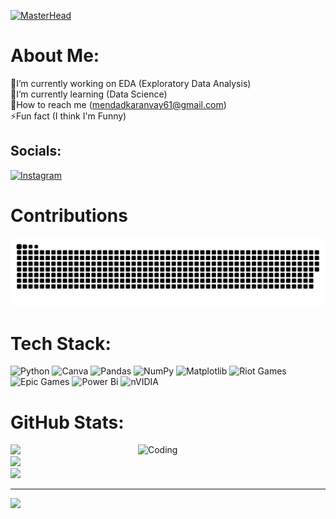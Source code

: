 [![MasterHead](https://user-images.githubusercontent.com/74038190/225813708-98b745f2-7d22-48cf-9150-083f1b00d6c9.gif)](https://anvay13.io)


#  About Me:
🔭I’m currently working on EDA (Exploratory Data Analysis)<br>🌱I’m currently learning (Data Science)<br>📮How to reach me (mendadkaranvay61@gmail.com)<br>⚡Fun fact (I think I'm Funny)


##  Socials:
[![Instagram](https://img.shields.io/badge/Instagram-%23E4405F.svg?logo=Instagram&logoColor=white)](https://instagram.com/mr._anvay_) 

# Contributions
![snake gif](https://github.com/anvay13/anvay13/blob/output/github-snake-dark.svg)


#  Tech Stack:
![Python](https://img.shields.io/badge/python-3670A0?style=for-the-badge&logo=python&logoColor=ffdd54) ![Canva](https://img.shields.io/badge/Canva-%2300C4CC.svg?style=for-the-badge&logo=Canva&logoColor=white) ![Pandas](https://img.shields.io/badge/pandas-%23150458.svg?style=for-the-badge&logo=pandas&logoColor=white) ![NumPy](https://img.shields.io/badge/numpy-%23013243.svg?style=for-the-badge&logo=numpy&logoColor=white) ![Matplotlib](https://img.shields.io/badge/Matplotlib-%23ffffff.svg?style=for-the-badge&logo=Matplotlib&logoColor=black) ![Riot Games](https://img.shields.io/badge/riotgames-D32936.svg?style=for-the-badge&logo=riotgames&logoColor=white) ![Epic Games](https://img.shields.io/badge/epicgames-%23313131.svg?style=for-the-badge&logo=epicgames&logoColor=white) ![Power Bi](https://img.shields.io/badge/power_bi-F2C811?style=for-the-badge&logo=powerbi&logoColor=black) ![nVIDIA](https://img.shields.io/badge/nVIDIA-%2376B900.svg?style=for-the-badge&logo=nVIDIA&logoColor=white)

#  GitHub Stats:

<img align="right" alt="Coding" width="300" src="https://user-images.githubusercontent.com/74038190/219923809-b86dc415-a0c2-4a38-bc88-ad6cf06395a8.gif">

![](https://github-readme-stats.vercel.app/api?username=anvay13&theme=dark&hide_border=false&include_all_commits=false&count_private=false)<br/>
![](https://nirzak-streak-stats.vercel.app/?user=anvay13&theme=dark&hide_border=false)<br/>
![](https://github-readme-stats.vercel.app/api/top-langs/?username=anvay13&theme=dark&hide_border=false&include_all_commits=false&count_private=false&layout=compact)

---
[![](https://visitcount.itsvg.in/api?id=anvay13&icon=6&color=8)](https://visitcount.itsvg.in)

<!-- Proudly created with GPRM ( https://gprm.itsvg.in ) -->




